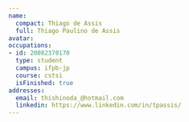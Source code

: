 ```yaml
---
name:
  compact: Thiago de Assis
  full: Thiago Paulino de Assis
avatar:
occupations:
- id: 20082370170
  type: student
  campus: ifpb-jp
  course: cstsi
  isFinished: true
addresses:
  email: thishinoda_@hotmail.com
  linkedin: https://www.linkedin.com/in/tpassis/
---
```

